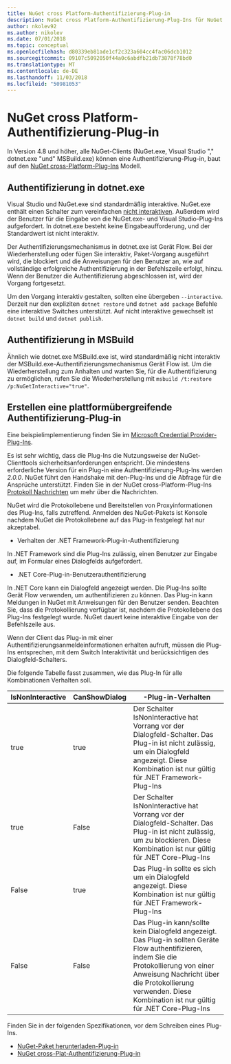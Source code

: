 ```yaml
---
title: NuGet cross Platform-Authentifizierung-Plug-in
description: NuGet cross Platform-Authentifizierung-Plug-Ins für NuGet.exe "," dotnet.exe "," msbuild.exe "und" Visual Studio
author: nkolev92
ms.author: nikolev
ms.date: 07/01/2018
ms.topic: conceptual
ms.openlocfilehash: d80339eb81ade1cf2c323a604cc4fac06dcb1012
ms.sourcegitcommit: 09107c5092050f44a0c6abdfb21db73878f78bd0
ms.translationtype: MT
ms.contentlocale: de-DE
ms.lasthandoff: 11/03/2018
ms.locfileid: "50981053"
---
```

# <a name="nuget-cross-platform-authentication-plugin"></a>NuGet cross Platform-Authentifizierung-Plug-in

In Version 4.8 und höher, alle NuGet-Clients (NuGet.exe, Visual Studio "," dotnet.exe "und" MSBuild.exe) können eine Authentifizierung-Plug-in, baut auf den [NuGet cross-Platform-Plug-Ins](NuGet-Cross-Platform-Plugins.md) Modell.

## <a name="authentication-in-dotnetexe"></a>Authentifizierung in dotnet.exe

Visual Studio und NuGet.exe sind standardmäßig interaktive. NuGet.exe enthält einen Schalter zum vereinfachen [nicht interaktiven](../../tools/nuget-exe-CLI-Reference.md).
Außerdem wird der Benutzer für die Eingabe von die NuGet.exe- und Visual Studio-Plug-Ins aufgefordert.
In dotnet.exe besteht keine Eingabeaufforderung, und der Standardwert ist nicht interaktiv.

Der Authentifizierungsmechanismus in dotnet.exe ist Gerät Flow. Bei der Wiederherstellung oder fügen Sie interaktiv, Paket-Vorgang ausgeführt wird, die blockiert und die Anweisungen für den Benutzer an, wie auf vollständige erfolgreiche Authentifizierung in der Befehlszeile erfolgt, hinzu.
Wenn der Benutzer die Authentifizierung abgeschlossen ist, wird der Vorgang fortgesetzt.

Um den Vorgang interaktiv gestalten, sollten eine übergeben `--interactive`.
Derzeit nur den expliziten `dotnet restore` und `dotnet add package` Befehle eine interaktive Switches unterstützt.
Auf nicht interaktive gewechselt ist `dotnet build` und `dotnet publish`.

## <a name="authentication-in-msbuild"></a>Authentifizierung in MSBuild

Ähnlich wie dotnet.exe MSBuild.exe ist, wird standardmäßig nicht interaktiv der MSBuild.exe-Authentifizierungsmechanismus Gerät Flow ist.
Um die Wiederherstellung zum Anhalten und warten Sie, für die Authentifizierung zu ermöglichen, rufen Sie die Wiederherstellung mit `msbuild /t:restore /p:NuGetInteractive="true"`.

## <a name="creating-a-cross-platform-authentication-plugin"></a>Erstellen eine plattformübergreifende Authentifizierung-Plug-in

Eine beispielimplementierung finden Sie im [Microsoft Credential Provider-Plug-Ins](https://github.com/Microsoft/artifacts-credprovider).

Es ist sehr wichtig, dass die Plug-Ins die Nutzungsweise der NuGet-Clienttools sicherheitsanforderungen entspricht.
Die mindestens erforderliche Version für ein Plug-in eine Authentifizierung-Plug-Ins werden *2.0.0*.
NuGet führt den Handshake mit den-Plug-Ins und die Abfrage für die Ansprüche unterstützt.
Finden Sie in der NuGet cross-Platform-Plug-Ins [Protokoll Nachrichten](NuGet-Cross-Platform-Plugins.md#protocol-messages-index) um mehr über die Nachrichten.

NuGet wird die Protokollebene und Bereitstellen von Proxyinformationen des Plug-Ins, falls zutreffend.
Anmelden des NuGet-Pakets ist Konsole nachdem NuGet die Protokollebene auf das Plug-in festgelegt hat nur akzeptabel.

- Verhalten der .NET Framework-Plug-in-Authentifizierung

In .NET Framework sind die Plug-Ins zulässig, einen Benutzer zur Eingabe auf, im Formular eines Dialogfelds aufgefordert.

- .NET Core-Plug-in-Benutzerauthentifizierung

In .NET Core kann ein Dialogfeld angezeigt werden. Die Plug-Ins sollte Gerät Flow verwenden, um authentifizieren zu können.
Das Plug-in kann Meldungen in NuGet mit Anweisungen für den Benutzer senden.
Beachten Sie, dass die Protokollierung verfügbar ist, nachdem die Protokollebene des Plug-Ins festgelegt wurde.
NuGet dauert keine interaktive Eingabe von der Befehlszeile aus.

Wenn der Client das Plug-in mit einer Authentifizierungsanmeldeinformationen erhalten aufruft, müssen die Plug-Ins entsprechen, mit dem Switch Interaktivität und berücksichtigen des Dialogfeld-Schalters. 

Die folgende Tabelle fasst zusammen, wie das Plug-In für alle Kombinationen Verhalten soll.

| IsNonInteractive | CanShowDialog | -Plug-in-Verhalten |
| ---------------- | ------------- | --------------- |
| true | true | Der Schalter IsNonInteractive hat Vorrang vor der Dialogfeld-Schalter. Das Plug-in ist nicht zulässig, um ein Dialogfeld angezeigt. Diese Kombination ist nur gültig für .NET Framework-Plug-Ins |
| true | False | Der Schalter IsNonInteractive hat Vorrang vor der Dialogfeld-Schalter. Das Plug-in ist nicht zulässig, um zu blockieren. Diese Kombination ist nur gültig für .NET Core-Plug-Ins |
| False | true | Das Plug-in sollte es sich um ein Dialogfeld angezeigt. Diese Kombination ist nur gültig für .NET Framework-Plug-Ins |
| False | False | Das Plug-in kann/sollte kein Dialogfeld angezeigt. Das Plug-in sollten Geräte Flow authentifizieren, indem Sie die Protokollierung von einer Anweisung Nachricht über die Protokollierung verwenden. Diese Kombination ist nur gültig für .NET Core-Plug-Ins |

Finden Sie in der folgenden Spezifikationen, vor dem Schreiben eines Plug-Ins.

- [NuGet-Paket herunterladen-Plug-in](https://github.com/NuGet/Home/wiki/NuGet-Package-Download-Plugin)
- [NuGet cross-Plat-Authentifizierung-Plug-in](https://github.com/NuGet/Home/wiki/NuGet-cross-plat-authentication-plugin)
